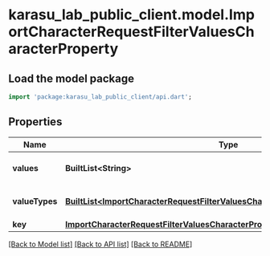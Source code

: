 # karasu_lab_public_client.model.ImportCharacterRequestFilterValuesCharacterProperty

## Load the model package
```dart
import 'package:karasu_lab_public_client/api.dart';
```

## Properties
Name | Type | Description | Notes
------------ | ------------- | ------------- | -------------
**values** | **BuiltList&lt;String&gt;** |  | [optional] [default to ListBuilder()]
**valueTypes** | [**BuiltList&lt;ImportCharacterRequestFilterValuesCharacterPropertyValueTypesInner&gt;**](ImportCharacterRequestFilterValuesCharacterPropertyValueTypesInner.md) |  | [optional] [default to ListBuilder()]
**key** | [**ImportCharacterRequestFilterValuesCharacterPropertyKey**](ImportCharacterRequestFilterValuesCharacterPropertyKey.md) |  | 

[[Back to Model list]](../README.md#documentation-for-models) [[Back to API list]](../README.md#documentation-for-api-endpoints) [[Back to README]](../README.md)


